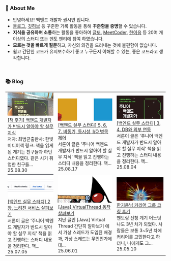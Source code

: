 ### 🚀 About Me

- 안녕하세요! 백엔드 개발자 권시연 입니다.
- [블로그](https://yeonyeon.tistory.com/), [깃허브](https://github.com/yeon-06) 등 꾸준한 기록 활동을 통해 **꾸준함을 증명**할 수 있습니다.
- **지식을 공유하며 소통**하는 활동을 좋아하여 [글또](https://www.notion.so/ac5b18a482fb4df497d4e8257ad4d516), [MeetCoder](https://github.com/Meet-Coder-Study/posting-review), [한이음](https://www.hanium.or.kr/portal/index.do) 등 20여 개 이상의 스터디 또는 멘토 멘티에 참여 하였습니다.
- **모르는 것을 빠르게 질문**하고, 자신의 의견을 드러내는 것에 불편함이 없습니다.
- 쉽고 간단한 코드가 유지보수하기 좋고 누구든지 이해할 수 있는, 좋은 코드라고 생각합니다.

<br/>

### 📚 Blog
<table><tbody><tr>
<td>
    <a href="https://yeonyeon.tistory.com/355">
        <img width="100%" src="/img/2779323629819938998.png"/><br/>
        <div>[책 후기] 백엔드 개발자가 반드시 알아야 할 실무 지식 </div>
    </a>
    <div>저자: 최범균출판사: 한빛미디어책 링크:  책을 읽게 된 계기는 친구들과 하던 스터디였다. 같은 시기 취업한 친구들...</div>
    <div>25.08.30</div>
</td>
<td>
    <a href="https://yeonyeon.tistory.com/354">
        <img width="100%" src="/img/1705961454977108350.png"/><br/>
        <div>[백엔드 실무 스터디] 5, 6, 7. 비동기, 동시성, I/O 병목 제어 </div>
    </a>
    <div>서론이 글은 '주니어 백엔드 개발자가 반드시 알아야 할 실무 지식' 책을 읽고 진행하는 스터디 내용을 정리한다. 책...</div>
    <div>25.08.17</div>
</td>
<td>
    <a href="https://yeonyeon.tistory.com/353">
        <img width="100%" src="/img/3924868190354933125.png"/><br/>
        <div>[백엔드 실무 스터디] 3, 4. DB와 외부 연동 </div>
    </a>
    <div>서론이 글은 '주니어 백엔드 개발자가 반드시 알아야 할 실무 지식' 책을 읽고 진행하는 스터디 내용을 정리한다. 책...</div>
    <div>25.08.04</div>
</td>
</tr>
<tr>
<td>
    <a href="https://yeonyeon.tistory.com/352">
        <img width="100%" src="/img/4801114271662982797.png"/><br/>
        <div>[백엔드 실무 스터디] 2장. 느려진 서비스 살펴보기 </div>
    </a>
    <div>서론이 글은 '주니어 백엔드 개발자가 반드시 알아야 할 실무 지식' 책을 읽고 진행하는 스터디 내용을 정리한다. 책...</div>
    <div>25.07.05</div>
</td>
<td>
    <a href="https://yeonyeon.tistory.com/351">
        <img width="100%" src="/img/8912740589832487519.png"/><br/>
        <div>[Java] VirtualThread 동작 살펴보기 </div>
    </a>
    <div>지난 글인 [Java] Virtual Thread 간단히 알아보기 에서 가상 스레드가 도입된 배경과, 가상 스레드는 무언인가에 대...</div>
    <div>25.06.01</div>
</td>
<td>
    <a href="https://yeonyeon.tistory.com/350">
        <img width="100%" src="/img/1668854219754816893.png"/><br/>
        <div>한기용님 커리어 그룹 코칭 후기 </div>
    </a>
    <div>멘토링 신청 계기 어느덧 나도 3년 차가 되었다. 사람들은 보통 3~5년 차에 커리어를 고민한다고 하더니, 나에게도 그...</div>
    <div>25.05.10</div>
</td>
</tr>
</tbody></table>